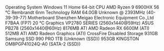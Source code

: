 Operating System
	Windows 11 Home 64-bit
CPU
	AMD Ryzen 9 6900HX	56 °C
	Rembrandt 6nm Technology
RAM
	64.0GB Unknown @ 2393MHz (40-39-39-77)
Motherboard
	Shenzhen Meigao Electronic Equipment Co.,Ltd F7BAA (FP7)	20 °C
Graphics
	VP2780 SERIES (2560x1440@59Hz)
	ASUS PB278 (2560x1440@60Hz)
	8176MB ATI AMD Radeon RX 6600M (ATI)
	512MB ATI AMD Radeon Graphics (ATI)
	CrossFire Disabled
Storage
	931GB Samsung SSD 990 PRO 1TB (Unknown (SSD))
	953GB KINGSTON OM8PGP41024Q-A0 (SATA-2 (SSD))